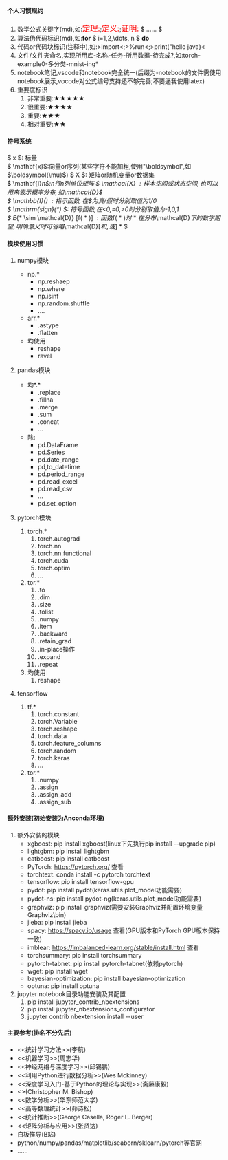 #### 个人习惯规约
1. 数学公式关键字(md),如:<font color='red' size=4>定理:</font>;<font color='red' size=4>定义:</font>;<font color='red' size=4>证明:</font> $ ...... $
2. 算法伪代码标识(md),如:**for**  $ i=1,2,\dots, n $ **do**
3. 代码or代码块标识(注释中),如:>import<;>%run<;>print("hello java)<
4. 文件/文件夹命名,实现所用库-名称-任务-所用数据-待完成?,如:torch-example0-多分类-mnist-ing*
5. notebook笔记,vscode和notebook完全统一(后缀为-notebook的文件需使用notebook展示,vocode对公式编号支持还不够完善;不要逼我使用latex)
6. 重要度标识
   1. 非常重要:★★★★★
   2. 很重要:★★★★
   3. 重要:★★★
   4. 相对重要:★★


#### 符号系统
$ x $: 标量      
$ \mathbf{x}$:向量or序列(某些字符不能加粗,使用"\boldsymbol",如$\boldsymbol{\mu}$) 
$ X $: 矩阵or随机变量or数据集   
$ \mathbf{I}_n$:n行n列单位矩阵
$ \mathcal{X} $: 样本空间或状态空间,也可以用来表示概率分布,如$\mathcal{D}$     
$ \mathbb{I}(*) $:  指示函数,在$*$为真/假时分别取值为1/0   
$ \mathrm{sign}(*) $:  符号函数,在<0,=0,>0时分别取值为-1,0,1  
$ E_{* \sim \mathcal{D}} [f( * )] $: 函数$f( * )$对$ * $在分布$\mathcal{D}$下的数学期望;明确意义时可省略$\mathcal{D}$[和,或]$ * $


#### 模块使用习惯
1. numpy模块
    * np.\*
      * np.reshaep
      * np.where
      * np.isinf
      * np.random.shuffle
      * ....
    * arr.\*
      * .astype
      * .flatten
    * 均使用
      * reshape
      * ravel


2. pandas模块
    * 均$*.*$
      * .replace
      * .fillna
      * .merge
      * .sum
      * .concat
      * ...
    * 除:
        * pd.DataFrame
        * pd.Series
        * pd.date_range
        * pd,to_datetime
        * pd.period_range
        * pd.read_excel
        * pd.read_csv
        * ...
        * pd.set_option


3. pytorch模块
    1. torch.\*
       1. torch.autograd
       2. torch.nn
       3. torch.nn.functional
       4. torch.cuda
       5. torch.optim
       6. ...
    2. tor.\*
       1. .to
       2. .dim
       3. .size
       4. .tolist
       5. .numpy
       6. .item
       7. .backward
       8. .retain_grad
       9. .in-place操作
       10. .expand
       11. .repeat
    3. 均使用
       1. reshape


4. tensorflow
   1. tf.\*
      1. torch.constant
      2. torch.Variable
      3. torch.reshape
      4. torch.data
      5. torch.feature_columns
      6. torch.random
      7. torch.keras
      8. ...
   2. tor.\*
      1. .numpy
      2. .assign
      3. .assign_add
      4. .assign_sub


#### 额外安装(初始安装为Anconda环境)
1. 额外安装的模块
    * xgboost: pip install xgboost(linux下先执行pip install --upgrade pip)
    * lightgbm: pip install lightgbm
    * catboost: pip install catboost  
    * PyTorch: https://pytorch.org/ 查看
    * torchtext: conda install -c pytorch torchtext
    * tensorflow: pip install tensorflow-gpu
    * pydot: pip install pydot(keras.utils.plot_model功能需要)
    * pydot-ns: pip install pydot-ng(keras.utils.plot_model功能需要)
    * graphviz: pip install graphviz(需要安装Graphviz并配置环境变量Graphviz\bin)
    * jieba: pip install jieba
    * spacy: https://spacy.io/usage 查看(GPU版本和PyTorch GPU版本保持一致)
    * imblear: https://imbalanced-learn.org/stable/install.html 查看
    * torchsummary: pip install torchsummary
    * pytorch-tabnet: pip install pytorch-tabnet(依赖pytorch)
    * wget: pip install wget
    * bayesian-optimization: pip install bayesian-optimization
    * optuna: pip install optuna
2. jupyter notebook目录功能安装及其配置
	1. pip install jupyter_contrib_nbextensions   
	2. pip install jupyter_nbextensions_configurator    
	3. jupyter contrib nbextension install --user    


#### 主要参考(排名不分先后)
* <<统计学习方法>>(李航)
* <<机器学习>>(周志华)
* <<神经网络与深度学习>>(邱锡鹏)
* <<利用Python进行数据分析>>(Wes Mckinney)
* <<深度学习入门-基于Python的理论与实现>>(斋藤康毅)
* <<Pattern Recognition and Machine Learning>>(Christopher M. Bishop)
* <<数学分析>>(华东师范大学)
* <<高等数理统计>>(茆诗松)
* <<统计推断>>(George Casella, Roger L. Berger)
* <<矩阵分析与应用>>(张贤达)
* 白板推导(B站)
* python/numpy/pandas/matplotlib/seaborn/sklearn/pytorch等官网
* ......